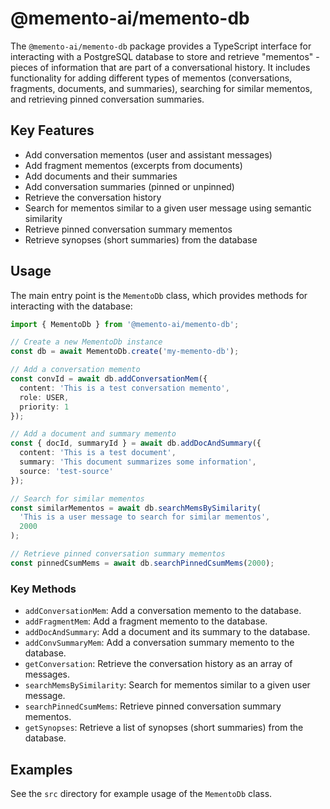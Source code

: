 # @memento-ai/memento-db

The `@memento-ai/memento-db` package provides a TypeScript interface for interacting with a PostgreSQL database to store and retrieve "mementos" - pieces of information that are part of a conversational history. It includes functionality for adding different types of mementos (conversations, fragments, documents, and summaries), searching for similar mementos, and retrieving pinned conversation summaries.

## Key Features

- Add conversation mementos (user and assistant messages)
- Add fragment mementos (excerpts from documents)
- Add documents and their summaries
- Add conversation summaries (pinned or unpinned)
- Retrieve the conversation history
- Search for mementos similar to a given user message using semantic similarity
- Retrieve pinned conversation summary mementos
- Retrieve synopses (short summaries) from the database

## Usage

The main entry point is the `MementoDb` class, which provides methods for interacting with the database:

```typescript
import { MementoDb } from '@memento-ai/memento-db';

// Create a new MementoDb instance
const db = await MementoDb.create('my-memento-db');

// Add a conversation memento
const convId = await db.addConversationMem({
  content: 'This is a test conversation memento',
  role: USER,
  priority: 1
});

// Add a document and summary memento
const { docId, summaryId } = await db.addDocAndSummary({
  content: 'This is a test document',
  summary: 'This document summarizes some information',
  source: 'test-source'
});

// Search for similar mementos
const similarMementos = await db.searchMemsBySimilarity(
  'This is a user message to search for similar mementos',
  2000
);

// Retrieve pinned conversation summary mementos
const pinnedCsumMems = await db.searchPinnedCsumMems(2000);
```

### Key Methods

- `addConversationMem`: Add a conversation memento to the database.
- `addFragmentMem`: Add a fragment memento to the database.
- `addDocAndSummary`: Add a document and its summary to the database.
- `addConvSummaryMem`: Add a conversation summary memento to the database.
- `getConversation`: Retrieve the conversation history as an array of messages.
- `searchMemsBySimilarity`: Search for mementos similar to a given user message.
- `searchPinnedCsumMems`: Retrieve pinned conversation summary mementos.
- `getSynopses`: Retrieve a list of synopses (short summaries) from the database.

## Examples

See the `src` directory for example usage of the `MementoDb` class.
